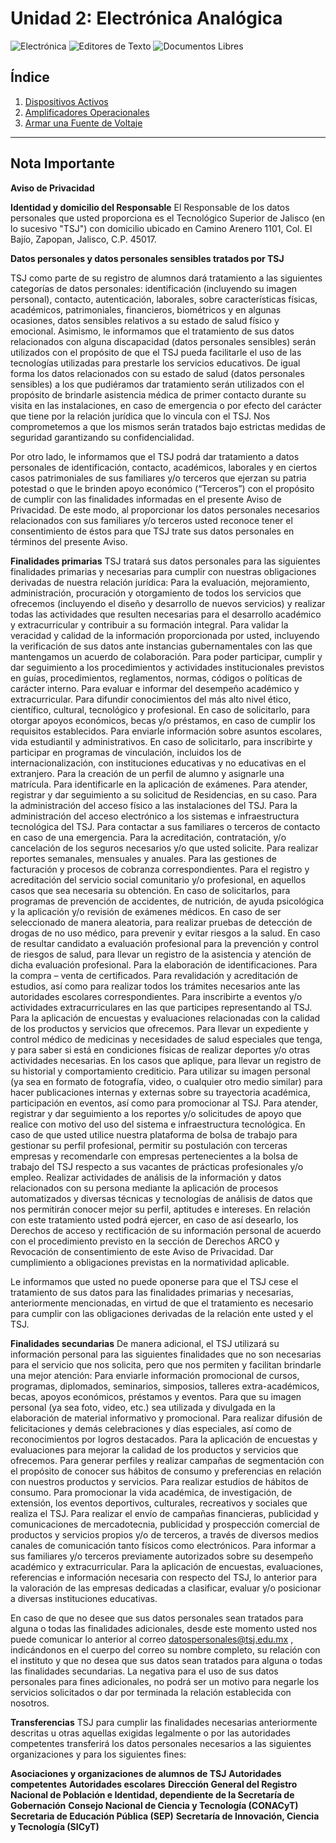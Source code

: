 # Unidad 2: Electrónica Analógica

![Electrónica](https://img.shields.io/badge/Electrónica-Analogica-blue) ![Editores de Texto](https://img.shields.io/badge/Editores%20de%20Texto-GNU-green) ![Documentos Libres](https://img.shields.io/badge/Documentos%20Libres-Open%20Source-brightgreen)

## Índice

1. [Dispositivos Activos](Dispositivos_Activos.md)
2. [Amplificadores Operacionales](Amplificadores_Operacionales.md)
3. [Armar una Fuente de Voltaje](Fuente_de_Voltaje.md)

---

## Nota Importante

**Aviso de Privacidad**

**Identidad y domicilio del Responsable**
El Responsable de los datos personales que usted proporciona es el Tecnológico Superior de Jalisco (en lo sucesivo "TSJ") con domicilio ubicado en Camino Arenero 1101, Col. El Bajío, Zapopan, Jalisco, C.P. 45017.

**Datos personales y datos personales sensibles tratados por TSJ**

TSJ como parte de su registro de alumnos dará tratamiento a las siguientes categorías de datos personales: identificación (incluyendo su imagen personal), contacto, autenticación, laborales, sobre características físicas, académicos, patrimoniales, financieros, biométricos y en algunas ocasiones, datos sensibles relativos a su estado de salud físico y emocional.
Asimismo, le informamos que el tratamiento de sus datos relacionados con alguna discapacidad (datos personales sensibles) serán utilizados con el propósito de que el TSJ pueda facilitarle el uso de las tecnologías utilizadas para prestarle los servicios educativos. De igual forma los datos relacionados con su estado de salud (datos personales sensibles) a los que pudiéramos dar tratamiento serán utilizados con el propósito de brindarle asistencia médica de primer contacto durante su visita en las instalaciones, en caso de emergencia o por efecto del carácter que tiene por la relación jurídica que lo vincula con el TSJ. Nos comprometemos a que los mismos serán tratados bajo estrictas medidas de seguridad garantizando su confidencialidad.

Por otro lado, le informamos que el TSJ podrá dar tratamiento a datos personales de identificación, contacto, académicos, laborales y en ciertos casos patrimoniales de sus familiares y/o terceros que ejerzan su patria potestad o que le brinden apoyo económico (“Terceros”) con el propósito de cumplir con las finalidades informadas en el presente Aviso de Privacidad. De este modo, al proporcionar los datos personales necesarios relacionados con sus familiares y/o terceros usted reconoce tener el consentimiento de éstos para que TSJ trate sus datos personales en términos del presente Aviso.

**Finalidades primarias**
TSJ tratará sus datos personales para las siguientes finalidades primarias y necesarias para cumplir con nuestras obligaciones derivadas de nuestra relación jurídica:
Para la evaluación, mejoramiento, administración, procuración y otorgamiento de todos los servicios que ofrecemos (incluyendo el diseño y desarrollo de nuevos servicios) y realizar todas las actividades que resulten necesarias para el desarrollo académico y extracurricular y contribuir a su formación integral.
Para validar la veracidad y calidad de la información proporcionada por usted, incluyendo la verificación de sus datos ante instancias gubernamentales con las que mantengamos un acuerdo de colaboración. 
Para poder participar, cumplir y dar seguimiento a los procedimientos y actividades institucionales previstos en guías, procedimientos, reglamentos, normas, códigos o políticas de carácter interno.
Para evaluar e informar del desempeño académico y extracurricular.
Para difundir conocimientos del más alto nivel ético, científico, cultural, tecnológico y profesional.
En caso de solicitarlo, para otorgar apoyos económicos, becas y/o préstamos, en caso de cumplir los requisitos establecidos.
Para enviarle información sobre asuntos escolares, vida estudiantil y administrativos.
En caso de solicitarlo, para inscribirte y participar en programas de vinculación, incluidos los de internacionalización, con instituciones educativas y no educativas en el extranjero.
Para la creación de un perfil de alumno y asignarle una matrícula.
Para identificarle en la aplicación de exámenes.
Para atender, registrar y dar seguimiento a su solicitud de Residencias, en su caso.
Para la administración del acceso físico a las instalaciones del TSJ.
Para la administración del acceso electrónico a los sistemas e infraestructura tecnológica del TSJ.
Para contactar a sus familiares o terceros de contacto en caso de una emergencia.
Para la acreditación, contratación, y/o cancelación de los seguros necesarios y/o que usted solicite.
Para realizar reportes semanales, mensuales y anuales.
Para las gestiones de facturación y procesos de cobranza correspondientes.
Para el registro y acreditación del servicio social comunitario y/o profesional, en aquellos casos que sea necesaria su obtención.
En caso de solicitarlos, para programas de prevención de accidentes, de nutrición, de ayuda psicológica y la aplicación y/o revisión de exámenes médicos.
En caso de ser seleccionado de manera aleatoria, para realizar pruebas de detección de drogas de no uso médico, para prevenir y evitar riesgos a la salud.
En caso de resultar candidato a evaluación profesional para la prevención y control de riesgos de salud, para llevar un registro de la asistencia y atención de dicha evaluación profesional.
Para la elaboración de identificaciones.
Para la compra – venta de certificados.
Para revalidación y acreditación de estudios, así como para realizar todos los trámites necesarios ante las autoridades escolares correspondientes.
Para inscribirte a eventos y/o actividades extracurriculares en las que participes representando al TSJ.
Para la aplicación de encuestas y evaluaciones relacionadas con la calidad de los productos y servicios que ofrecemos. 
Para llevar un expediente y control médico de medicinas y necesidades de salud especiales que tenga, y para saber si está en condiciones físicas de realizar deportes y/o otras actividades necesarias.
En los casos que aplique, para llevar un registro de su historial y comportamiento crediticio.
Para utilizar su imagen personal (ya sea en formato de fotografía, video, o cualquier otro medio similar) para hacer publicaciones internas y externas sobre su trayectoria académica, participación en eventos, así como para promocionar al TSJ.
Para atender, registrar y dar seguimiento a los reportes y/o solicitudes de apoyo que realice con motivo del uso del sistema e infraestructura tecnológica.
En caso de que usted utilice nuestra plataforma de bolsa de trabajo para gestionar su perfil profesional, permitir su postulación con terceras empresas y recomendarle con empresas pertenecientes a la bolsa de trabajo del TSJ respecto a sus vacantes de prácticas profesionales y/o empleo.
Realizar actividades de análisis de la información y datos relacionados con su persona mediante la aplicación de procesos automatizados y diversas técnicas y tecnologías de análisis de datos que nos permitirán conocer mejor su perfil, aptitudes e intereses. En relación con este tratamiento usted podrá ejercer, en caso de así desearlo, los Derechos de acceso y rectificación de su información personal de acuerdo con el procedimiento previsto en la sección de Derechos ARCO y Revocación de consentimiento de este Aviso de Privacidad.
Dar cumplimiento a obligaciones previstas en la normatividad aplicable.

Le informamos que usted no puede oponerse para que el TSJ cese el tratamiento de sus datos para las finalidades primarias y necesarias, anteriormente mencionadas, en virtud de que el tratamiento es necesario para cumplir con las obligaciones derivadas de la relación ente usted y el TSJ.

**Finalidades secundarias**
De manera adicional, el TSJ utilizará su información personal para las siguientes finalidades que no son necesarias para el servicio que nos solicita, pero que nos permiten y facilitan brindarle una mejor atención:
Para enviarle información promocional de cursos, programas, diplomados, seminarios, simposios, talleres extra-académicos, becas, apoyos económicos, préstamos y eventos.
Para que su imagen personal (ya sea foto, video, etc.) sea utilizada y divulgada en la elaboración de material informativo y promocional.
Para realizar difusión de felicitaciones y demás celebraciones y días especiales, así como de reconocimientos por logros destacados.
Para la aplicación de encuestas y evaluaciones para mejorar la calidad de los productos y servicios que ofrecemos.
Para generar perfiles y realizar campañas de segmentación con el propósito de conocer sus hábitos de consumo y preferencias en relación con nuestros productos y servicios.
Para realizar estudios de hábitos de consumo.
Para promocionar la vida académica, de investigación, de extensión, los eventos deportivos, culturales, recreativos y sociales que realiza el TSJ.
Para realizar el envío de campañas financieras, publicidad y comunicaciones de mercadotecnia, publicidad y prospección comercial de productos y servicios propios y/o de terceros, a través de diversos medios canales de comunicación tanto físicos como electrónicos.
Para informar a sus familiares y/o terceros previamente autorizados sobre su desempeño académico y extracurricular.
Para la aplicación de encuestas, evaluaciones, referencias e información necesaria con respecto del TSJ, lo anterior para la valoración de las empresas dedicadas a clasificar, evaluar y/o posicionar a diversas instituciones educativas.

En caso de que no desee que sus datos personales sean tratados para alguna o todas las finalidades adicionales, desde este momento usted nos puede comunicar lo anterior al correo datospersonales@tsj.edu.mx , indicándonos en el cuerpo del correo su nombre completo, su relación con el instituto y que no desea que sus datos sean tratados para alguna o todas las finalidades secundarias.
La negativa para el uso de sus datos personales para fines adicionales, no podrá ser un motivo para negarle los servicios solicitados o dar por terminada la relación establecida con nosotros.

**Transferencias**
TSJ para cumplir las finalidades necesarias anteriormente descritas u otras aquellas exigidas legalmente o por las autoridades competentes transferirá los datos personales necesarios a las siguientes organizaciones y para los siguientes fines:

**Asociaciones y organizaciones de alumnos de TSJ**
**Autoridades competentes**
**Autoridades escolares**
**Dirección General del Registro Nacional de Población e Identidad, dependiente de la Secretaría de Gobernación**
**Consejo Nacional de Ciencia y Tecnología (CONACyT)**
**Secretaria de Educación Pública (SEP)**
**Secretaría de Innovación, Ciencia y Tecnología (SICyT)**


